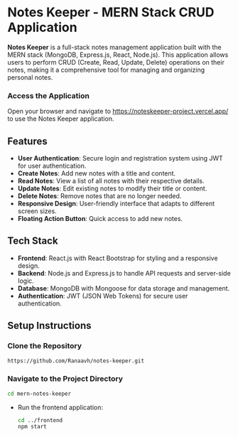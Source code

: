 # Notes Keeper - MERN Stack CRUD Application

**Notes Keeper** is a full-stack notes management application built with the MERN stack (MongoDB, Express.js, React, Node.js). This application allows users to perform CRUD (Create, Read, Update, Delete) operations on their notes, making it a comprehensive tool for managing and organizing personal notes.

### Access the Application

Open your browser and navigate to https://noteskeeper-project.vercel.app/ to use the Notes Keeper application.

## Features

- **User Authentication**: Secure login and registration system using JWT for user authentication.
- **Create Notes**: Add new notes with a title and content.
- **Read Notes**: View a list of all notes with their respective details.
- **Update Notes**: Edit existing notes to modify their title or content.
- **Delete Notes**: Remove notes that are no longer needed.
- **Responsive Design**: User-friendly interface that adapts to different screen sizes.
- **Floating Action Button**: Quick access to add new notes.

## Tech Stack

- **Frontend**: React.js with React Bootstrap for styling and a responsive design.
- **Backend**: Node.js and Express.js to handle API requests and server-side logic.
- **Database**: MongoDB with Mongoose for data storage and management.
- **Authentication**: JWT (JSON Web Tokens) for secure user authentication.

## Setup Instructions

### Clone the Repository

```bash
https://github.com/Ranaavh/notes-keeper.git
```

### Navigate to the Project Directory

```bash
cd mern-notes-keeper
```

- Run the frontend application:

  ```bash
  cd ../frontend
  npm start
  ```
